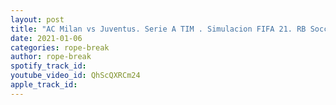 ```yaml
---
layout: post
title: "AC Milan vs Juventus. Serie A TIM . Simulacion FIFA 21. RB Soccer"
date: 2021-01-06
categories: rope-break
author: rope-break
spotify_track_id: 
youtube_video_id: QhScQXRCm24
apple_track_id: 
---
```

